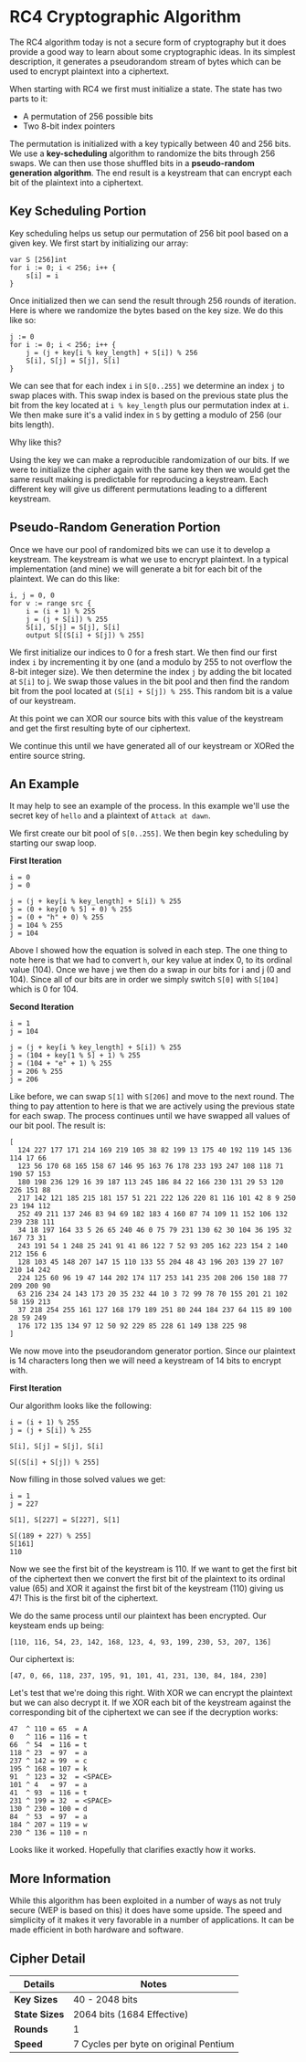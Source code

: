 # RC4 Cryptographic Algorithm

The RC4 algorithm today is not a secure form of cryptography but it does
provide a good way to learn about some cryptographic ideas. In its simplest
description, it generates a pseudorandom stream of bytes which can be used to
encrypt plaintext into a ciphertext.

When starting with RC4 we first must initialize a state. The state has two
parts to it:

- A permutation of 256 possible bits
- Two 8-bit index pointers

The permutation is initialized with a key typically between 40 and 256 bits.
We use a **key-scheduling** algorithm to randomize the bits through 256
swaps. We can then use those shuffled bits in a **pseudo-random generation algorithm**.
The end result is a keystream that can encrypt each bit of the plaintext into a
ciphertext.

## Key Scheduling Portion

Key scheduling helps us setup our permutation of 256 bit pool based on a
given key. We first start by initializing our array:

```
var S [256]int
for i := 0; i < 256; i++ {
    s[i] = i
}
```

Once initialized then we can send the result through 256 rounds of iteration.
Here is where we randomize the bytes based on the key size. We do this like so:

```
j := 0
for i := 0; i < 256; i++ {
    j = (j + key[i % key_length] + S[i]) % 256
    S[i], S[j] = S[j], S[i]
}
```

We can see that for each index `i` in `S[0..255]` we determine an index `j` to
swap places with. This swap index is based on the previous state
plus the bit from the key located at `i % key_length` plus our permutation
index at `i`. We then make sure it's a valid index in `S` by getting a modulo
of 256 (our bits length).

Why like this?

Using the key we can make a reproducible randomization of our bits. If we were
to initialize the cipher again with the same key then we would get the same
result making is predictable for reproducing a keystream. Each different key
will give us different permutations leading to a different keystream.

## Pseudo-Random Generation Portion

Once we have our pool of randomized bits we can use it to develop a
keystream. The keystream is what we use to encrypt plaintext. In a typical
implementation (and mine) we will generate a bit for each bit of the
plaintext. We can do this like:

```
i, j = 0, 0
for v := range src {
    i = (i + 1) % 255
    j = (j + S[i]) % 255
    S[i], S[j] = S[j], S[i]
    output S[(S[i] + S[j]) % 255]
```

We first initialize our indices to 0 for a fresh start. We then find our first
index `i` by incrementing it by one (and a modulo by 255 to not overflow the
8-bit integer size). We then determine the index `j` by adding the bit located
at `S[i]` to j. We swap those values in the bit pool and then find the random
bit from the pool located at `(S[i] + S[j]) % 255`. This random bit is a
value of our keystream.

At this point we can XOR our source bits with this value of the keystream and get
the first resulting byte of our ciphertext.

We continue this until we have generated all of our keystream or XORed the
entire source string.

## An Example

It may help to see an example of the process. In this example we'll use the
secret key of `hello` and a plaintext of `Attack at dawn`.

We first create our bit pool of `S[0..255]`. We then begin key scheduling by
starting our swap loop.

**First Iteration**

```
i = 0
j = 0

j = (j + key[i % key_length] + S[i]) % 255
j = (0 + key[0 % 5] + 0) % 255
j = (0 + "h" + 0) % 255
j = 104 % 255
j = 104
```

Above I showed how the equation is solved in each step. The one thing to note
here is that we had to convert `h`, our key value at index 0, to its ordinal
value (104). Once we have j we then do a swap in our bits for i and j (0 and
104). Since all of our bits are in order we simply switch `S[0]` with `S[104]`
which is 0 for 104.

**Second Iteration**
```
i = 1
j = 104

j = (j + key[i % key_length] + S[i]) % 255
j = (104 + key[1 % 5] + 1) % 255
j = (104 + "e" + 1) % 255
j = 206 % 255
j = 206
```

Like before, we can swap `S[1]` with `S[206]` and move to the next round. The
thing to pay attention to here is that we are actively using the previous
state for each swap. The process continues until we have swapped all values of
our bit pool. The result is:

```
[
  124 227 177 171 214 169 219 105 38 82 199 13 175 40 192 119 145 136 114 17 66
  123 56 170 68 165 158 67 146 95 163 76 178 233 193 247 108 118 71 190 57 153
  180 198 236 129 16 39 187 113 245 186 84 22 166 230 131 29 53 120 226 151 88
  217 142 121 185 215 181 157 51 221 222 126 220 81 116 101 42 8 9 250 23 194 112
  252 49 211 137 246 83 94 69 182 183 4 160 87 74 109 11 152 106 132 239 238 111
  34 18 197 164 33 5 26 65 240 46 0 75 79 231 130 62 30 104 36 195 32 167 73 31
  243 191 54 1 248 25 241 91 41 86 122 7 52 93 205 162 223 154 2 140 212 156 6
  128 103 45 148 207 147 15 110 133 55 204 48 43 196 203 139 27 107 210 14 242
  224 125 60 96 19 47 144 202 174 117 253 141 235 208 206 150 188 77 209 200 90
  63 216 234 24 143 173 20 35 232 44 10 3 72 99 78 70 155 201 21 102 58 159 213
  37 218 254 255 161 127 168 179 189 251 80 244 184 237 64 115 89 100 28 59 249
  176 172 135 134 97 12 50 92 229 85 228 61 149 138 225 98
]
```

We now move into the pseudorandom generator portion. Since our plaintext is
14 characters long then we will need a keystream of 14 bits to encrypt with.

**First Iteration**

Our algorithm looks like the following:

```
i = (i + 1) % 255
j = (j + S[i]) % 255

S[i], S[j] = S[j], S[i]

S[(S[i] + S[j]) % 255]
```

Now filling in those solved values we get:

```
i = 1
j = 227

S[1], S[227] = S[227], S[1]

S[(189 + 227) % 255]
S[161]
110
```

Now we see the first bit of the keystream is 110. If we want to get the first
bit of the ciphertext then we convert the first bit of the plaintext to its
ordinal value (65) and XOR it against the first bit of the keystream (110)
giving us 47! This is the first bit of the ciphertext.

We do the same process until our plaintext has been encrypted. Our keysteam
ends up being:

```
[110, 116, 54, 23, 142, 168, 123, 4, 93, 199, 230, 53, 207, 136]
```

Our ciphertext is:

```
[47, 0, 66, 118, 237, 195, 91, 101, 41, 231, 130, 84, 184, 230]
```

Let's test that we're doing this right. With XOR we can encrypt the plaintext
but we can also decrypt it. If we XOR each bit of the keystream against the
corresponding bit of the ciphertext we can see if the decryption works:

```
47  ^ 110 = 65  = A
0   ^ 116 = 116 = t
66  ^ 54  = 116 = t
118 ^ 23  = 97  = a
237 ^ 142 = 99  = c
195 ^ 168 = 107 = k
91  ^ 123 = 32  = <SPACE>
101 ^ 4   = 97  = a
41  ^ 93  = 116 = t
231 ^ 199 = 32  = <SPACE>
130 ^ 230 = 100 = d
84  ^ 53  = 97  = a
184 ^ 207 = 119 = w
230 ^ 136 = 110 = n
```

Looks like it worked. Hopefully that clarifies exactly how it works.

## More Information

While this algorithm has been exploited in a number of ways as not truly secure
(WEP is based on this) it does have some upside. The speed and simplicity of it
makes it very favorable in a number of applications. It can be made efficient
in both hardware and software.

## Cipher Detail

| Details          | Notes            |
| --------- |-------------|
| **Key Sizes** | 40 - 2048 bits |
| **State Sizes** | 2064 bits (1684 Effective) |
| **Rounds** | 1 |
| **Speed** | 7 Cycles per byte on original Pentium |
